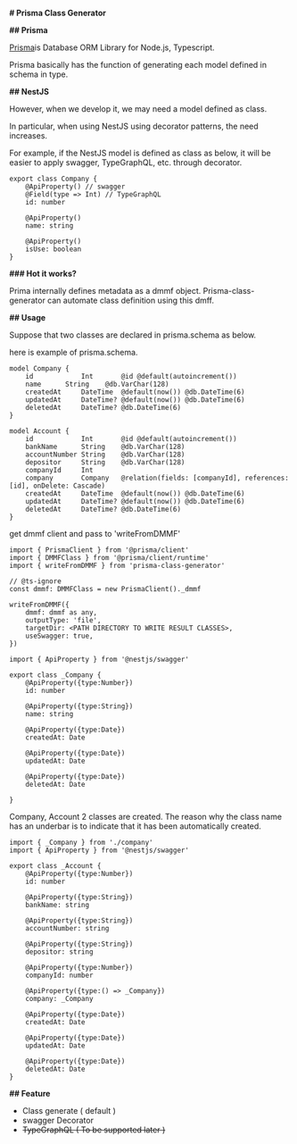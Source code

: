 **# Prisma Class Generator**

**## Prisma**

[Prisma](~~https://www.prisma.io/~~)is Database ORM Library for Node.js, Typescript.

Prisma basically has the function of generating each model defined in schema in type.

**## NestJS**

However, when we develop it, we may need a model defined as class.

In particular, when using NestJS using decorator patterns, the need increases.

For example, if the NestJS model is defined as class as below, it will be easier to apply swagger, TypeGraphQL, etc. through decorator.

```
export class Company {
    @ApiProperty() // swagger
    @Field(type => Int) // TypeGraphQL
    id: number

    @ApiProperty()
    name: string

    @ApiProperty()
    isUse: boolean
}
```

**### Hot it works?**

Prima internally defines metadata as a dmmf object.
Prisma-class-generator can automate class definition using this dmff.

**## Usage**

Suppose that two classes are declared in prisma.schema as below.

here is example of prisma.schema.

```
model Company {
    id            Int       @id @default(autoincrement())
    name      String    @db.VarChar(128)
    createdAt     DateTime  @default(now()) @db.DateTime(6)
    updatedAt     DateTime? @default(now()) @db.DateTime(6)
    deletedAt     DateTime? @db.DateTime(6)
}

model Account {
    id            Int       @id @default(autoincrement())
    bankName      String    @db.VarChar(128)
    accountNumber String    @db.VarChar(128)
    depositor     String    @db.VarChar(128)
    companyId     Int
    company       Company   @relation(fields: [companyId], references: [id], onDelete: Cascade)
    createdAt     DateTime  @default(now()) @db.DateTime(6)
    updatedAt     DateTime? @default(now()) @db.DateTime(6)
    deletedAt     DateTime? @db.DateTime(6)
}
```

get dmmf client and pass to 'writeFromDMMF'

```
import { PrismaClient } from '@prisma/client'
import { DMMFClass } from '@prisma/client/runtime'
import { writeFromDMMF } from 'prisma-class-generator'

// @ts-ignore
const dmmf: DMMFClass = new PrismaClient()._dmmf

writeFromDMMF({
    dmmf: dmmf as any,
    outputType: 'file',
    targetDir: <PATH DIRECTORY TO WRITE RESULT CLASSES>,
    useSwagger: true,
})
```

```
import { ApiProperty } from '@nestjs/swagger'

export class _Company {
    @ApiProperty({type:Number})
    id: number

    @ApiProperty({type:String})
    name: string

    @ApiProperty({type:Date})
    createdAt: Date

    @ApiProperty({type:Date})
    updatedAt: Date

    @ApiProperty({type:Date})
    deletedAt: Date

}
```

Company, Account 2 classes are created.
The reason why the class name has an underbar is to indicate that it has been automatically created.

```
import { _Company } from './company'
import { ApiProperty } from '@nestjs/swagger'

export class _Account {
    @ApiProperty({type:Number})
    id: number

    @ApiProperty({type:String})
    bankName: string

    @ApiProperty({type:String})
    accountNumber: string

    @ApiProperty({type:String})
    depositor: string

    @ApiProperty({type:Number})
    companyId: number

    @ApiProperty({type:() => _Company})
    company: _Company

    @ApiProperty({type:Date})
    createdAt: Date

    @ApiProperty({type:Date})
    updatedAt: Date

    @ApiProperty({type:Date})
    deletedAt: Date
}
```

**## Feature**

- Class generate ( default )
- swagger Decorator
- ~~TypeGraphQL ( To be supported later )~~
